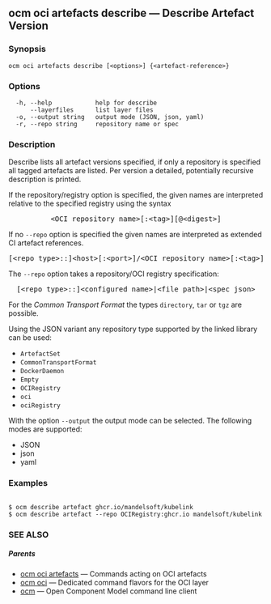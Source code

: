 ## ocm oci artefacts describe &mdash; Describe Artefact Version

### Synopsis

```
ocm oci artefacts describe [<options>] {<artefact-reference>}
```

### Options

```
  -h, --help            help for describe
      --layerfiles      list layer files
  -o, --output string   output mode (JSON, json, yaml)
  -r, --repo string     repository name or spec
```

### Description


Describe lists all artefact versions specified, if only a repository is specified
all tagged artefacts are listed.
Per version a detailed, potentially recursive description is printed.


If the repository/registry option is specified, the given names are interpreted
relative to the specified registry using the syntax

<center>
    <pre>&lt;OCI repository name>[:&lt;tag>][@&lt;digest>]</pre>
</center>

If no <code>--repo</code> option is specified the given names are interpreted 
as extended CI artefact references.

<center>
    <pre>[&lt;repo type>::]&lt;host>[:&lt;port>]/&lt;OCI repository name>[:&lt;tag>][@&lt;digest>]</pre>
</center>

The <code>--repo</code> option takes a repository/OCI registry specification:

<center>
    <pre>[&lt;repo type>::]&lt;configured name>|&lt;file path>|&lt;spec json></pre>
</center>

For the *Common Transport Format* the types <code>directory</code>,
<code>tar</code> or <code>tgz</code> are possible.

Using the JSON variant any repository type supported by the 
linked library can be used:
- `ArtefactSet`
- `CommonTransportFormat`
- `DockerDaemon`
- `Empty`
- `OCIRegistry`
- `oci`
- `ociRegistry`

With the option <code>--output</code> the output mode can be selected.
The following modes are supported:
 - JSON
 - json
 - yaml


### Examples

```

$ ocm describe artefact ghcr.io/mandelsoft/kubelink
$ ocm describe artefact --repo OCIRegistry:ghcr.io mandelsoft/kubelink

```

### SEE ALSO

##### Parents

* [ocm oci artefacts](ocm_oci_artefacts.md)	 &mdash; Commands acting on OCI artefacts
* [ocm oci](ocm_oci.md)	 &mdash; Dedicated command flavors for the OCI layer
* [ocm](ocm.md)	 &mdash; Open Component Model command line client

